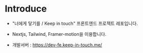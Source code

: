 # Introduce

- "너에게 닿기를 / Keep in touch" 프론트엔드 프로젝트 레포입니다.
- Nextjs, Tailwind, Framer-motion을 이용합니다.

- 개발서버 : https://dev-fe.keep-in-touch.me/
